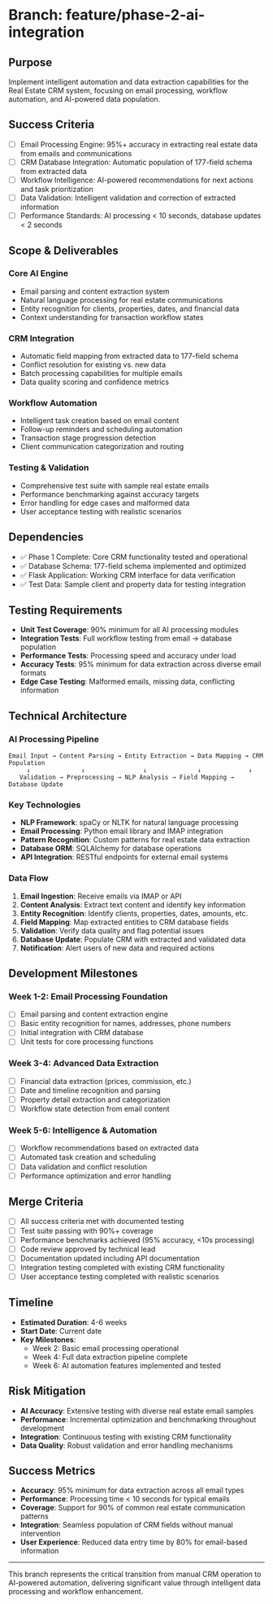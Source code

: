 # Branch: feature/phase-2-ai-integration

## Purpose
Implement intelligent automation and data extraction capabilities for the Real Estate CRM system, focusing on email processing, workflow automation, and AI-powered data population.

## Success Criteria
- [ ] Email Processing Engine: 95%+ accuracy in extracting real estate data from emails and communications
- [ ] CRM Database Integration: Automatic population of 177-field schema from extracted data
- [ ] Workflow Intelligence: AI-powered recommendations for next actions and task prioritization
- [ ] Data Validation: Intelligent validation and correction of extracted information
- [ ] Performance Standards: AI processing < 10 seconds, database updates < 2 seconds

## Scope & Deliverables

### Core AI Engine
- Email parsing and content extraction system
- Natural language processing for real estate communications
- Entity recognition for clients, properties, dates, and financial data
- Context understanding for transaction workflow states

### CRM Integration
- Automatic field mapping from extracted data to 177-field schema
- Conflict resolution for existing vs. new data
- Batch processing capabilities for multiple emails
- Data quality scoring and confidence metrics

### Workflow Automation
- Intelligent task creation based on email content
- Follow-up reminders and scheduling automation
- Transaction stage progression detection
- Client communication categorization and routing

### Testing & Validation
- Comprehensive test suite with sample real estate emails
- Performance benchmarking against accuracy targets
- Error handling for edge cases and malformed data
- User acceptance testing with realistic scenarios

## Dependencies
- ✅ Phase 1 Complete: Core CRM functionality tested and operational
- ✅ Database Schema: 177-field schema implemented and optimized
- ✅ Flask Application: Working CRM interface for data verification
- ✅ Test Data: Sample client and property data for testing integration

## Testing Requirements
- **Unit Test Coverage**: 90% minimum for all AI processing modules
- **Integration Tests**: Full workflow testing from email → database population
- **Performance Tests**: Processing speed and accuracy under load
- **Accuracy Tests**: 95% minimum for data extraction across diverse email formats
- **Edge Case Testing**: Malformed emails, missing data, conflicting information

## Technical Architecture

### AI Processing Pipeline
```
Email Input → Content Parsing → Entity Extraction → Data Mapping → CRM Population
     ↓              ↓                ↓              ↓             ↓
   Validation → Preprocessing → NLP Analysis → Field Mapping → Database Update
```

### Key Technologies
- **NLP Framework**: spaCy or NLTK for natural language processing
- **Email Processing**: Python email library and IMAP integration
- **Pattern Recognition**: Custom patterns for real estate data extraction
- **Database ORM**: SQLAlchemy for database operations
- **API Integration**: RESTful endpoints for external email systems

### Data Flow
1. **Email Ingestion**: Receive emails via IMAP or API
2. **Content Analysis**: Extract text content and identify key information
3. **Entity Recognition**: Identify clients, properties, dates, amounts, etc.
4. **Field Mapping**: Map extracted entities to CRM database fields
5. **Validation**: Verify data quality and flag potential issues
6. **Database Update**: Populate CRM with extracted and validated data
7. **Notification**: Alert users of new data and required actions

## Development Milestones

### Week 1-2: Email Processing Foundation
- [ ] Email parsing and content extraction engine
- [ ] Basic entity recognition for names, addresses, phone numbers
- [ ] Initial integration with CRM database
- [ ] Unit tests for core processing functions

### Week 3-4: Advanced Data Extraction
- [ ] Financial data extraction (prices, commission, etc.)
- [ ] Date and timeline recognition and parsing
- [ ] Property detail extraction and categorization
- [ ] Workflow state detection from email content

### Week 5-6: Intelligence & Automation
- [ ] Workflow recommendations based on extracted data
- [ ] Automated task creation and scheduling
- [ ] Data validation and conflict resolution
- [ ] Performance optimization and error handling

## Merge Criteria
- [ ] All success criteria met with documented testing
- [ ] Test suite passing with 90%+ coverage
- [ ] Performance benchmarks achieved (95% accuracy, <10s processing)
- [ ] Code review approved by technical lead
- [ ] Documentation updated including API documentation
- [ ] Integration testing completed with existing CRM functionality
- [ ] User acceptance testing completed with realistic scenarios

## Timeline
- **Estimated Duration**: 4-6 weeks
- **Start Date**: Current date
- **Key Milestones**: 
  - Week 2: Basic email processing operational
  - Week 4: Full data extraction pipeline complete
  - Week 6: AI automation features implemented and tested

## Risk Mitigation
- **AI Accuracy**: Extensive testing with diverse real estate email samples
- **Performance**: Incremental optimization and benchmarking throughout development
- **Integration**: Continuous testing with existing CRM functionality
- **Data Quality**: Robust validation and error handling mechanisms

## Success Metrics
- **Accuracy**: 95% minimum for data extraction across all email types
- **Performance**: Processing time < 10 seconds for typical emails
- **Coverage**: Support for 90% of common real estate communication patterns
- **Integration**: Seamless population of CRM fields without manual intervention
- **User Experience**: Reduced data entry time by 80% for email-based information

---

This branch represents the critical transition from manual CRM operation to AI-powered automation, delivering significant value through intelligent data processing and workflow enhancement.